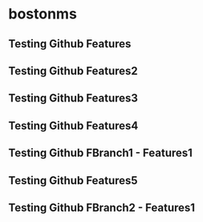 # bostonms
## Testing Github Features
## Testing Github Features2
## Testing Github Features3
## Testing Github Features4
## Testing Github FBranch1 - Features1
## Testing Github Features5
## Testing Github FBranch2 - Features1
